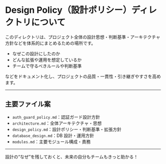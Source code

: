 # Design Policy（設計ポリシー）ディレクトリについて

このディレクトリは、プロジェクト全体の設計思想・判断基準・アーキテクチャ方針などを体系的にまとめるための場所です。

- なぜこの設計にしたのか
- どんな拡張や運用を想定しているか
- チームで守るべきルールや判断基準

などをドキュメント化し、プロジェクトの品質・一貫性・引き継ぎやすさを高めます。

---

## 主要ファイル案

- `auth_guard_policy.md`：認証ガード設計方針
- `architecture.md`：全体アーキテクチャ・思想
- `design_policy.md`：設計ポリシー・判断基準・拡張方針
- `database_design.md`：DB 設計・運用方針
- `modules.md`：主要モジュール構成・責務

---

設計の“なぜ”を残しておくと、未来の自分もチームもきっと助かる！
